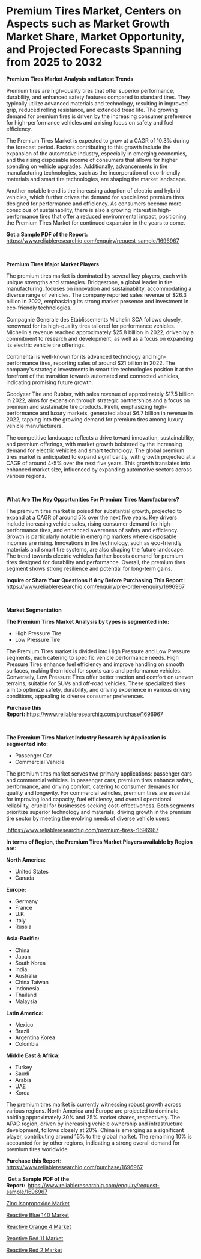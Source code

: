 <p><h1>Premium Tires Market, Centers on Aspects such as Market Growth Market Share, Market Opportunity, and Projected Forecasts Spanning from 2025 to 2032</h1></p><p><strong>Premium Tires Market Analysis and Latest Trends</strong></p>
<p><p>Premium tires are high-quality tires that offer superior performance, durability, and enhanced safety features compared to standard tires. They typically utilize advanced materials and technology, resulting in improved grip, reduced rolling resistance, and extended tread life. The growing demand for premium tires is driven by the increasing consumer preference for high-performance vehicles and a rising focus on safety and fuel efficiency.</p><p>The Premium Tires Market is expected to grow at a CAGR of 10.3% during the forecast period. Factors contributing to this growth include the expansion of the automotive industry, especially in emerging economies, and the rising disposable income of consumers that allows for higher spending on vehicle upgrades. Additionally, advancements in tire manufacturing technologies, such as the incorporation of eco-friendly materials and smart tire technologies, are shaping the market landscape.</p><p>Another notable trend is the increasing adoption of electric and hybrid vehicles, which further drives the demand for specialized premium tires designed for performance and efficiency. As consumers become more conscious of sustainability, there is also a growing interest in high-performance tires that offer a reduced environmental impact, positioning the Premium Tires Market for continued expansion in the years to come.</p></p>
<p><strong>Get a Sample PDF of the Report:&nbsp;</strong> <a href="https://www.reliableresearchiq.com/enquiry/request-sample/1696967?utm_campaign=1144&utm_medium=2&utm_source=Github&utm_content=ia&utm_term=30012025&utm_id=premium-tires">https://www.reliableresearchiq.com/enquiry/request-sample/1696967</a></p>
<p>&nbsp;</p>
<p><strong>Premium Tires Major Market Players</strong></p>
<p><p>The premium tires market is dominated by several key players, each with unique strengths and strategies. Bridgestone, a global leader in tire manufacturing, focuses on innovation and sustainability, accommodating a diverse range of vehicles. The company reported sales revenue of $26.3 billion in 2022, emphasizing its strong market presence and investment in eco-friendly technologies. </p><p>Compagnie Generale des Etablissements Michelin SCA follows closely, renowned for its high-quality tires tailored for performance vehicles. Michelin's revenue reached approximately $25.8 billion in 2022, driven by a commitment to research and development, as well as a focus on expanding its electric vehicle tire offerings.</p><p>Continental is well-known for its advanced technology and high-performance tires, reporting sales of around $21 billion in 2022. The company's strategic investments in smart tire technologies position it at the forefront of the transition towards automated and connected vehicles, indicating promising future growth.</p><p>Goodyear Tire and Rubber, with sales revenue of approximately $17.5 billion in 2022, aims for expansion through strategic partnerships and a focus on premium and sustainable tire products. Pirelli, emphasizing high-performance and luxury markets, generated about $6.7 billion in revenue in 2022, tapping into the growing demand for premium tires among luxury vehicle manufacturers.</p><p>The competitive landscape reflects a drive toward innovation, sustainability, and premium offerings, with market growth bolstered by the increasing demand for electric vehicles and smart technology. The global premium tires market is anticipated to expand significantly, with growth projected at a CAGR of around 4-5% over the next five years. This growth translates into enhanced market size, influenced by expanding automotive sectors across various regions.</p></p>
<p>&nbsp;</p>
<p><strong>What Are The Key Opportunities For Premium Tires Manufacturers?</strong></p>
<p><p>The premium tires market is poised for substantial growth, projected to expand at a CAGR of around 5% over the next five years. Key drivers include increasing vehicle sales, rising consumer demand for high-performance tires, and enhanced awareness of safety and efficiency. Growth is particularly notable in emerging markets where disposable incomes are rising. Innovations in tire technology, such as eco-friendly materials and smart tire systems, are also shaping the future landscape. The trend towards electric vehicles further boosts demand for premium tires designed for durability and performance. Overall, the premium tires segment shows strong resilience and potential for long-term gains.</p></p>
<p><strong>Inquire or Share Your Questions If Any Before Purchasing This Report:</strong> <a href="https://www.reliableresearchiq.com/enquiry/pre-order-enquiry/1696967?utm_campaign=1144&utm_medium=2&utm_source=Github&utm_content=ia&utm_term=30012025&utm_id=premium-tires">https://www.reliableresearchiq.com/enquiry/pre-order-enquiry/1696967</a></p>
<p>&nbsp;</p>
<p><strong>Market Segmentation</strong></p>
<p><strong>The Premium Tires Market Analysis by types is segmented into:</strong></p>
<p><ul><li>High Pressure Tire</li><li>Low Pressure Tire</li></ul></p>
<p><p>The Premium Tires market is divided into High Pressure and Low Pressure segments, each catering to specific vehicle performance needs. High Pressure Tires enhance fuel efficiency and improve handling on smooth surfaces, making them ideal for sports cars and performance vehicles. Conversely, Low Pressure Tires offer better traction and comfort on uneven terrains, suitable for SUVs and off-road vehicles. These specialized tires aim to optimize safety, durability, and driving experience in various driving conditions, appealing to diverse consumer preferences.</p></p>
<p><strong>Purchase this Report:&nbsp;</strong><a href="https://www.reliableresearchiq.com/purchase/1696967?utm_campaign=1144&utm_medium=2&utm_source=Github&utm_content=ia&utm_term=30012025&utm_id=premium-tires">https://www.reliableresearchiq.com/purchase/1696967</a></p>
<p>&nbsp;</p>
<p><strong>The Premium Tires Market Industry Research by Application is segmented into:</strong></p>
<p><ul><li>Passenger Car</li><li>Commercial Vehicle</li></ul></p>
<p><p>The premium tires market serves two primary applications: passenger cars and commercial vehicles. In passenger cars, premium tires enhance safety, performance, and driving comfort, catering to consumer demands for quality and longevity. For commercial vehicles, premium tires are essential for improving load capacity, fuel efficiency, and overall operational reliability, crucial for businesses seeking cost-effectiveness. Both segments prioritize superior technology and materials, driving growth in the premium tire sector by meeting the evolving needs of diverse vehicle users.</p></p>
<p><a href="https://www.reliableresearchiq.com/premium-tires-r1696967?utm_campaign=1144&utm_medium=2&utm_source=Github&utm_content=ia&utm_term=30012025&utm_id=premium-tires">&nbsp;https://www.reliableresearchiq.com/premium-tires-r1696967</a></p>
<p><strong>In terms of Region, the Premium Tires Market Players available by Region are:</strong></p>
<p>
    <p> <strong> North America: </strong>
        <ul>
            <li>United States</li>
            <li>Canada</li>
        </ul>
        </p> 
    <p> <strong> Europe: </strong>
        <ul>
            <li>Germany</li>
            <li>France</li>
            <li>U.K.</li>
            <li>Italy</li>
            <li>Russia</li>
        </ul>
        </p> 
    <p> <strong> Asia-Pacific: </strong>
        <ul>
            <li>China</li>
            <li>Japan</li>
            <li>South Korea</li>
            <li>India</li>
            <li>Australia</li>
            <li>China Taiwan</li>
            <li>Indonesia</li>
            <li>Thailand</li>
            <li>Malaysia</li>
        </ul>
        </p> 
    <p> <strong> Latin America: </strong>
        <ul>
            <li>Mexico</li>
            <li>Brazil</li>
            <li>Argentina Korea</li>
            <li>Colombia</li>
        </ul>
        </p> 
    <p> <strong> Middle East & Africa: </strong>
        <ul>
            <li>Turkey</li>
            <li>Saudi</li>
            <li>Arabia</li>
            <li>UAE</li>
            <li>Korea</li>
        </ul>
    </p>
    </p>
<p><p>The premium tires market is currently witnessing robust growth across various regions. North America and Europe are projected to dominate, holding approximately 30% and 25% market shares, respectively. The APAC region, driven by increasing vehicle ownership and infrastructure development, follows closely at 20%. China is emerging as a significant player, contributing around 15% to the global market. The remaining 10% is accounted for by other regions, indicating a strong overall demand for premium tires worldwide.</p></p>
<p><strong>Purchase this Report: </strong><a href="https://www.reliableresearchiq.com/purchase/1696967?utm_campaign=1144&utm_medium=2&utm_source=Github&utm_content=ia&utm_term=30012025&utm_id=premium-tires">https://www.reliableresearchiq.com/purchase/1696967</a></p>
<p>&nbsp;<strong>Get a Sample PDF of the Report:&nbsp;&nbsp;</strong><a href="https://www.reliableresearchiq.com/enquiry/request-sample/1696967?utm_campaign=1144&utm_medium=2&utm_source=Github&utm_content=ia&utm_term=30012025&utm_id=premium-tires">https://www.reliableresearchiq.com/enquiry/request-sample/1696967</a></p>
<p><strong></strong></p>
<p><p><a href="https://github.com/aiexisaliwan/Market-Research-Report-List-1/blob/main/zinc-isopropoxide-market.md?utm_campaign=1144&utm_medium=2&utm_source=Github&utm_content=ia&utm_term=30012025&utm_id=premium-tires">Zinc Isopropoxide Market</a></p><p><a href="https://github.com/philaphindo/Market-Research-Report-List-1/blob/main/reactive-blue-140-market.md?utm_campaign=1144&utm_medium=2&utm_source=Github&utm_content=ia&utm_term=30012025&utm_id=premium-tires">Reactive Blue 140 Market</a></p><p><a href="https://github.com/janraimondo83/Market-Research-Report-List-1/blob/main/reactive-orange-4-market.md?utm_campaign=1144&utm_medium=2&utm_source=Github&utm_content=ia&utm_term=30012025&utm_id=premium-tires">Reactive Orange 4 Market</a></p><p><a href="https://github.com/techerghalim/Market-Research-Report-List-1/blob/main/reactive-red-11-market.md?utm_campaign=1144&utm_medium=2&utm_source=Github&utm_content=ia&utm_term=30012025&utm_id=premium-tires">Reactive Red 11 Market</a></p><p><a href="https://github.com/musickyung75/Market-Research-Report-List-1/blob/main/reactive-red-2-market.md?utm_campaign=1144&utm_medium=2&utm_source=Github&utm_content=ia&utm_term=30012025&utm_id=premium-tires">Reactive Red 2 Market</a></p></p>